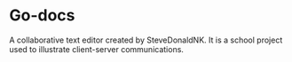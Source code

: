 # Go-docs
A collaborative text editor created by SteveDonaldNK. It is a school project used to illustrate client-server communications.
